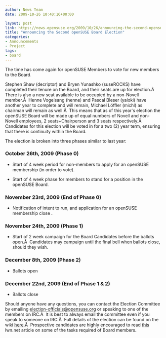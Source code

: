 ```yaml
---
author: News Team
date: 2009-10-26 10:40:16+00:00

layout: post
link: https://news.opensuse.org/2009/10/26/announcing-the-second-opensuse-borad-election/
title: "Announcing the Second openSUSE Board Election"
categories:
- Announcements
- Project
tags:
- board
---
```

The time has come again for openSUSE Members to vote for new members to the Board.

Stephen Shaw (decriptor) and Bryen Yunashko (suseROCKS) have completed their tenure on the Board, and their seats are up for election.Â  There is also a new seat available to be occupied by a non-Novell member.Â  Henne Vogelsang (henne) and Pascal Bleser (yaloki) have another year to complete and will remain, Michael Löffler (michl) as chairman will remain as well.Â  This means that as of this year's election the openSUSE Board will be made up of equal numbers of Novell and non-Novell employees, 2 seats+Chairperson and 3 seats respectively.Â  Candidates for this election will be voted in for a two (2) year term, ensuring that there is continuity within the Board.

The election is broken into three phases similar to last year:


### October 26th, 2009 (Phase 0)





	
  * Start of 4 week period for non-members to apply for an openSUSE membership (in order to vote).

	
  * Start of 4 week phase for members to stand for a position in the openSUSE Board.




### November 23rd, 2009 (End of Phase 0)





	
  * Notification of intent to run, and application for an openSUSE membership close .




### November 24th, 2009 (Phase 1)





	
  * Start of 2 week campaign for the Board Candidates before the ballots open.Â  Candidates may campaign until the final bell when ballots close, should they wish.




### December 8th, 2009 (Phase 2)





	
  * Ballots open




### December 22nd, 2009 (End of Phase 1 & 2)





	
  * Ballots close


Should anyone have any questions, you can contact the Election Committee by emailing [election-officials@opensuse.org](mailto:election-officials@opensuse.org) or speaking to one of the members on IRC.Â  It is best to always email the committee even if you speak to someone on IRC.Â  Full details of the election can be found on the wiki [here](http://en.opensuse.org/Board_Election/2009).Â  Prospective candidates are highly encouraged to read [this](http://lwn.net/Articles/211548/) lwn.net article on some of the tasks required of Board members.		
